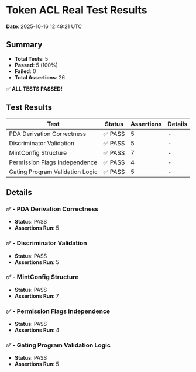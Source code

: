 # Token ACL Real Test Results

**Date**: 2025-10-16 12:49:21 UTC

## Summary

- **Total Tests**: 5
- **Passed**: 5 (100%)
- **Failed**: 0
- **Total Assertions**: 26

✅ **ALL TESTS PASSED!**

## Test Results

| Test | Status | Assertions | Details |
|------|--------|------------|----------|
| PDA Derivation Correctness | ✅ PASS | 5 | - |
| Discriminator Validation | ✅ PASS | 5 | - |
| MintConfig Structure | ✅ PASS | 7 | - |
| Permission Flags Independence | ✅ PASS | 4 | - |
| Gating Program Validation Logic | ✅ PASS | 5 | - |

## Details

### ✅ - PDA Derivation Correctness

- **Status**: PASS
- **Assertions Run**: 5

### ✅ - Discriminator Validation

- **Status**: PASS
- **Assertions Run**: 5

### ✅ - MintConfig Structure

- **Status**: PASS
- **Assertions Run**: 7

### ✅ - Permission Flags Independence

- **Status**: PASS
- **Assertions Run**: 4

### ✅ - Gating Program Validation Logic

- **Status**: PASS
- **Assertions Run**: 5

